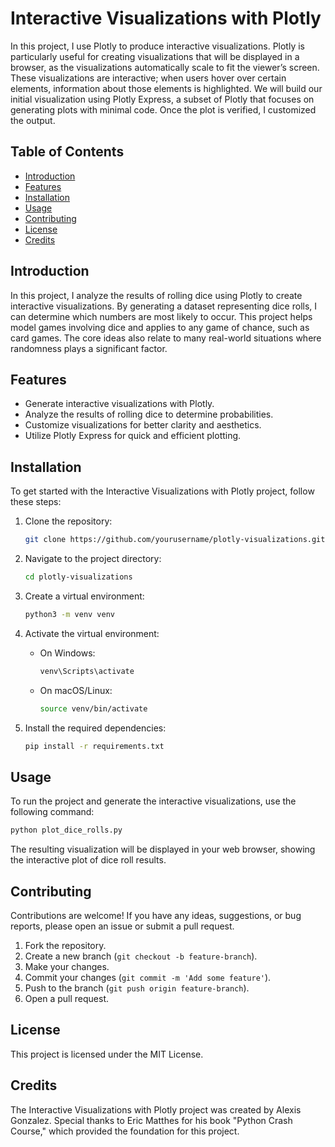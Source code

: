 # Interactive Visualizations with Plotly

In this project, I use Plotly to produce interactive visualizations. Plotly is particularly useful for creating visualizations that will be displayed in a browser, as the visualizations automatically scale to fit the viewer’s screen. These visualizations are interactive; when users hover over certain elements, information about those elements is highlighted. We will build our initial visualization using Plotly Express, a subset of Plotly that focuses on generating plots with minimal code. Once the plot is verified, I customized the output.

## Table of Contents

- [Introduction](#introduction)
- [Features](#features)
- [Installation](#installation)
- [Usage](#usage)
- [Contributing](#contributing)
- [License](#license)
- [Credits](#credits)

## Introduction

In this project, I analyze the results of rolling dice using Plotly to create interactive visualizations. By generating a dataset representing dice rolls, I can determine which numbers are most likely to occur. This project helps model games involving dice and applies to any game of chance, such as card games. The core ideas also relate to many real-world situations where randomness plays a significant factor.

## Features

- Generate interactive visualizations with Plotly.
- Analyze the results of rolling dice to determine probabilities.
- Customize visualizations for better clarity and aesthetics.
- Utilize Plotly Express for quick and efficient plotting.

## Installation

To get started with the Interactive Visualizations with Plotly project, follow these steps:

1. Clone the repository:

   ```bash
   git clone https://github.com/yourusername/plotly-visualizations.git
   ```

2. Navigate to the project directory:

   ```bash
   cd plotly-visualizations
   ```

3. Create a virtual environment:

   ```bash
   python3 -m venv venv
   ```

4. Activate the virtual environment:

   - On Windows:

     ```bash
     venv\Scripts\activate
     ```

   - On macOS/Linux:
     ```bash
     source venv/bin/activate
     ```

5. Install the required dependencies:
   ```bash
   pip install -r requirements.txt
   ```

## Usage

To run the project and generate the interactive visualizations, use the following command:

```bash
python plot_dice_rolls.py
```

The resulting visualization will be displayed in your web browser, showing the interactive plot of dice roll results.

## Contributing

Contributions are welcome! If you have any ideas, suggestions, or bug reports, please open an issue or submit a pull request.

1. Fork the repository.
2. Create a new branch (`git checkout -b feature-branch`).
3. Make your changes.
4. Commit your changes (`git commit -m 'Add some feature'`).
5. Push to the branch (`git push origin feature-branch`).
6. Open a pull request.

## License

This project is licensed under the MIT License.

## Credits

The Interactive Visualizations with Plotly project was created by Alexis Gonzalez. Special thanks to Eric Matthes for his book "Python Crash Course," which provided the foundation for this project.
